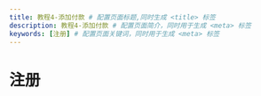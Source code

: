 ```yaml
---
title: 教程4-添加付款 # 配置页面标题,同时生成 <title> 标签
description: 教程4-添加付款 # 配置页面简介，同时用于生成 <meta> 标签
keywords: [注册] # 配置页面关键词，同时用于生成 <meta> 标签
---
```


# 注册
